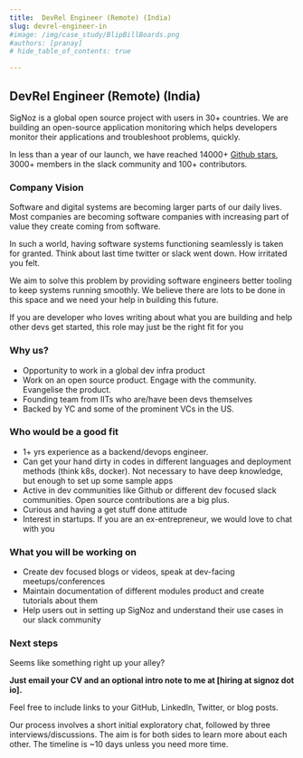 ```yaml
---
title:  DevRel Engineer (Remote) (India)
slug: devrel-engineer-in
#image: /img/case_study/BlipBillBoards.png
#authors: [pranay]
# hide_table_of_contents: true

---
```

<head>
  <link rel="canonical" href="https://signoz.io/careers/devrel-engineer-in/"/>

</head>

## DevRel Engineer (Remote) (India)


SigNoz is a global open source project with users in 30+ countries. We are building an open-source application monitoring which helps developers monitor their applications and troubleshoot problems, quickly.

In less than a year of our launch, we have reached 14000+ [Github stars](https://github.com/signoz/signoz), 3000+ members in the slack community and 100+ contributors. 


### Company Vision

Software and digital systems are becoming larger parts of our daily lives. Most companies are becoming software companies with increasing part of value they create coming from software. 

In such a world, having software systems functioning seamlessly is taken for granted. Think about last time twitter or slack went down. How irritated you felt.

We aim to solve this problem by providing software engineers better tooling to keep systems running smoothly. We believe there are lots to be done in this space and we need your help in building this future.

If you are developer who loves writing about what you are building and help other devs get started, this role may just be the right fit for you

### Why us?

- Opportunity to work in a global dev infra product 
- Work on an open source product. Engage with the community. Evangelise the product. 
- Founding team from IITs who are/have been devs themselves
- Backed by YC and some of the prominent VCs in the US.


### Who would be a good fit
- 1+ yrs experience as a backend/devops engineer. 
- Can get your hand dirty in codes in different languages and deployment methods (think k8s, docker). Not necessary to have deep knowledge, but enough to set up some sample apps
- Active in dev communities like Github or different dev focused slack communities. Open source contributions are a big plus.
- Curious and having a get stuff done attitude
- Interest in startups. If you are an ex-entrepreneur, we would love to chat with you


### What you will be working on

- Create dev focused blogs or videos, speak at dev-facing meetups/conferences
- Maintain documentation of different modules product and create tutorials about them
- Help users out in setting up SigNoz and understand their use cases in our slack community


### Next steps

Seems like something right up your alley? 

**Just email your CV and an optional  intro note to me at [hiring at signoz  dot io].**

 Feel free to include links to your GitHub, LinkedIn, Twitter, or blog posts.

Our process involves a short initial exploratory chat, followed by three interviews/discussions. The aim is for both sides to learn more about each other. The timeline is ~10 days unless you need more time.